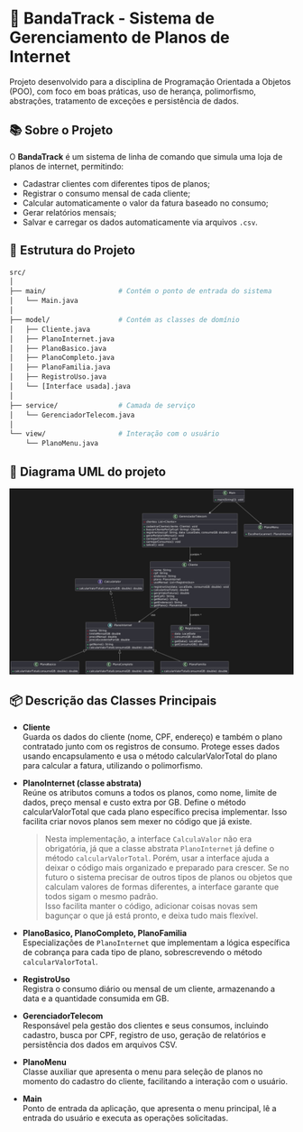# 📶 BandaTrack - Sistema de Gerenciamento de Planos de Internet

Projeto desenvolvido para a disciplina de Programação Orientada a Objetos (POO), com foco em boas práticas, uso de herança, polimorfismo, abstrações, tratamento de exceções e persistência de dados.

## 📚 Sobre o Projeto

O **BandaTrack** é um sistema de linha de comando que simula uma loja de planos de internet, permitindo:

- Cadastrar clientes com diferentes tipos de planos;
- Registrar o consumo mensal de cada cliente;
- Calcular automaticamente o valor da fatura baseado no consumo;
- Gerar relatórios mensais;
- Salvar e carregar os dados automaticamente via arquivos `.csv`.

## 🧱 Estrutura do Projeto

```bash
src/
│
├── main/                  # Contém o ponto de entrada do sistema
│   └── Main.java
│
├── model/                 # Contém as classes de domínio
│   ├── Cliente.java
│   ├── PlanoInternet.java
│   ├── PlanoBasico.java
│   ├── PlanoCompleto.java
│   ├── PlanoFamilia.java
│   ├── RegistroUso.java
│   └── [Interface usada].java
│
├── service/               # Camada de serviço
│   └── GerenciadorTelecom.java
│
└── view/                  # Interação com o usuário
    └── PlanoMenu.java
```

## 🧩 Diagrama UML do projeto 
![Diagrama UML do projeto](docs/uml_bandtrack.png)


## 📦 Descrição das Classes Principais

- **Cliente**  
  Guarda os dados do cliente (nome, CPF, endereço) e também o plano contratado junto com os registros de consumo. Protege esses dados usando encapsulamento e usa o método calcularValorTotal do plano para calcular a fatura, utilizando o polimorfismo.

- **PlanoInternet (classe abstrata)**  
  Reúne os atributos comuns a todos os planos, como nome, limite de dados, preço mensal e custo extra por GB. Define o método calcularValorTotal que cada plano específico precisa implementar. Isso facilita criar novos planos sem mexer no código que já existe.
    > Nesta implementação, a interface `CalculaValor` não era obrigatória, já que a classe abstrata `PlanoInternet` já define o método `calcularValorTotal`.
    > Porém, usar a interface ajuda a deixar o código mais organizado e preparado para crescer. Se no futuro o sistema precisar de outros tipos de planos ou objetos que calculam valores de formas diferentes, a interface garante que todos sigam o mesmo padrão.  
    > Isso facilita manter o código, adicionar coisas novas sem bagunçar o que já está pronto, e deixa tudo mais flexível.
- **PlanoBasico, PlanoCompleto, PlanoFamilia**  
  Especializações de `PlanoInternet` que implementam a lógica específica de cobrança para cada tipo de plano, sobrescrevendo o método `calcularValorTotal`.

- **RegistroUso**  
  Registra o consumo diário ou mensal de um cliente, armazenando a data e a quantidade consumida em GB.

- **GerenciadorTelecom**  
  Responsável pela gestão dos clientes e seus consumos, incluindo cadastro, busca por CPF, registro de uso, geração de relatórios e persistência dos dados em arquivos CSV.

- **PlanoMenu**  
  Classe auxiliar que apresenta o menu para seleção de planos no momento do cadastro do cliente, facilitando a interação com o usuário.

- **Main**  
  Ponto de entrada da aplicação, que apresenta o menu principal, lê a entrada do usuário e executa as operações solicitadas.

